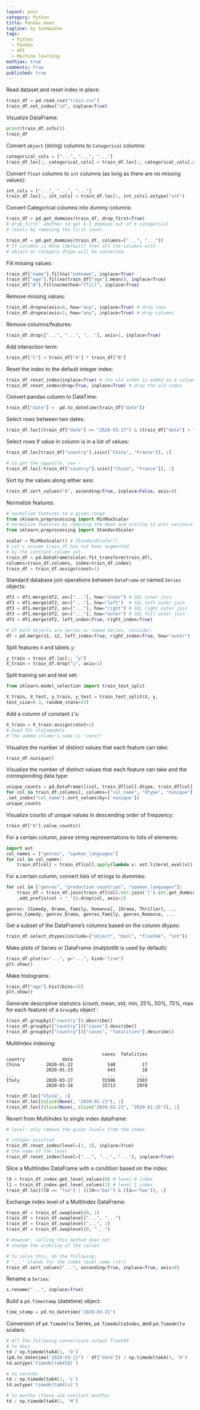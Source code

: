 ```yaml
---
layout: post
category: Python
title: Pandas memo
tagline: by SunHaozhe
tags: 
  - Python
  - Pandas
  - API
  - Machine learning
mathjax: true
comments: true
published: true
---
```



Read dataset and reset index in place:

```python
train_df = pd.read_csv("train.csv")
train_df.set_index("id", inplace=True)
```

Visualize DataFrame:

```python
print(train_df.info())
train_df
```

Convert `object` (string) columns to `Categorical` columns:

```python
categorical_cols = ["...", "...", "..."]
train_df.loc[:, categorical_cols] = train_df.loc[:, categorical_cols].astype("category")
```

Convert `float` columns to `int` columns (as long as there are no missing values):

```python
int_cols = ["...", "...", "..."]
train_df.loc[:, int_cols] = train_df.loc[:, int_cols].astype("int")
```

Convert Categorical columns into dummy columns:

```python
train_df = pd.get_dummies(train_df, drop_first=True)
# drop_first: whether to get k-1 dummies out of k categorical 
# levels by removing the first level.

train_df = pd.get_dummies(train_df, columns=["...", "..."])
# If columns is None (default) then all the columns with 
# object or category dtype will be converted.
```

Fill missing values:

```python
train_df["name"].fillna("unknown", inplace=True)
train_df["age"].fillna(train_df["age"].mean(), inplace=True)
train_df["A"].fillna(method="ffill", inplace=True)
```

Remove missing values:

```python
train_df.dropna(axis=0, how="any", inplace=True) # drop rows
train_df.dropna(axis=1, how="any", inplace=True) # drop columns
```

Remove columns/features:

```python
train_df.drop(["...", "...", "..."], axis=1, inplace=True)
```

Add interaction term:

```python
train_df["C"] = train_df["A"] * train_df["B"]
```

Reset the index to the default integer index:

```python
train_df.reset_index(inplace=True) # the old index is added as a column
train_df.reset_index(drop=True, inplace=True) # drop the old index 
```

Convert pandas column to DateTime:

```python
train_df["date"] =  pd.to_datetime(train_df["date"])
```

Select rows between two dates:

```python
train_df.loc[(train_df["date"] >= "2020-03-17") & (train_df["date"] < "2020-03-20"), :]
```

Select rows if value in column is in a list of values:

```python
train_df.loc[train_df["country"].isin(["China", "France"]), :]

# to get the opposite, use ~
train_df.loc[~train_df["country"].isin(["China", "France"]), :]
```

Sort by the values along either axis:

```python
train_df.sort_values("A", ascending=True, inplace=False, axis=0)
```

Normalize features:

```python
# normalize features to a given range
from sklearn.preprocessing import MinMaxScaler
# normalize features by removing the mean and scaling to unit variance
from sklearn.preprocessing import StandardScaler

scaler = MinMaxScaler() # StandardScaler()
# Let's assume train_df has not been augmented 
# by the constant column yet.
train_df = pd.DataFrame(scaler.fit_transform(train_df), 
columns=train_df.columns, index=train_df.index)
train_df = train_df.assign(const=1)
```

Standard database join operations between `DataFrame` or named `Series` objects:

```python
df3 = df1.merge(df2, on=["..."], how="inner") # SQL inner join
df3 = df1.merge(df2, on=["..."], how="left")  # SQL left outer join
df3 = df1.merge(df2, on=["..."], how="right") # SQL right outer join
df3 = df1.merge(df2, on=["..."], how="outer") # SQL full outer join
df3 = df1.merge(df2, left_index=True, right_index=True)

# If both objects are Series or named Series, consider:
df = pd.merge(s1, s2, left_index=True, right_index=True, how="outer")
```

Split features `X` and labels `y`:

```python
y_train = train_df.loc[:, "y"]
X_train = train_df.drop("y", axis=1)
```

Split training set and test set:

```python
from sklearn.model_selection import train_test_split

X_train, X_test, y_train, y_test = train_test_split(X, y, 
test_size=0.3, random_state=42)

```

Add a column of constant `1`'s:
```python
X_train = X_train.assign(const=1)
# Used for statsmodels
# The added column's name is "const"
```

Visualize the number of distinct values that each feature can take:

```python
train_df.nunique()
```

Visualize the number of distinct values that each feature can take and the corresponding data type:

```python
unique_counts = pd.DataFrame([(col, train_df[col].dtype, train_df[col].nunique()) \
for col in train_df.columns], columns=["col_name", "dtype", "nunique"])\
.set_index("col_name").sort_values(by=['nunique'])
unique_counts
```

Visualize counts of unique values in descending order of frequency:

```python
train_df["A"].value_counts()
```

For a certain column, parse string representations to lists of elements:

```python
import ast
col_names = ["genres", "spoken_languages"]
for col in col_names:
    train_df[col] = train_df[col].apply(lambda x: ast.literal_eval(x)) 
```

For a certain column, convert lists of strings to dummies: 

```python
for col in ["genres", "production_countries", "spoken_languages"]:
    train_df = train_df.join(train_df[col].str.join('|').str.get_dummies()\
    .add_prefix(col + "_")).drop(col, axis=1)
```

```
genres: [Comedy, Drama, Family, Romance], [Drama, Thriller], ...	
genres_Comedy, genres_Drama, genres_Family, genres_Romance, ...
```

Get a subset of the DataFrame’s columns based on the column dtypes:

```python
train_df.select_dtypes(include=["object", "bool", "float64", "int"])
```

Make plots of Series or DataFrame (matplotlib is used by default):

```python
train_df.plot(x="...", y="...", kind="line")
plt.show()
```

Make histograms:

```python
train_df["age"].hist(bins=10)
plt.show()
```

Generate descriptive statistics (count, mean, std, min, 25%, 50%, 75%, max for each feature) of a `GroupBy` object`:

```python
train_df.groupby(["country"]).describe()
train_df.groupby(["country"])["cases"].describe()
train_df.groupby(["country"])["cases", "fatalities"].describe()
```

MultiIndex indexing:

```
                                    cases  fatalities
country 			 date                                  
China          2020-01-22             548          17
               2020-01-23             643          18
...                                   ...         ...
Italy          2020-03-17           31506        2503
               2020-03-18           35713        2978
```

```python
train_df.loc["China", :]
train_df.loc[(slice(None), "2020-01-23"), :]
train_df.loc[(slice(None), slice("2020-01-23", "2020-01-25")), :]
```

Revert from MultiIndex to single index dataframe:

```python
# level: only remove the given levels from the index

# integer position
train_df.reset_index(level=[1, 3], inplace=True) 
# the name of the level
train_df.reset_index(level=["...", "...", "..."], inplace=True) 
```

Slice a MultiIndex DataFrame with a condition based on the index:

```python
l0 = train_df.index.get_level_values(0) # level 0 index
l1 = train_df.index.get_level_values(1) # level 1 index 
train_df.loc[(l0 == "foo") | ((l0=="bar") & (l1=="two")), :]
```

Exchange index level of a MultiIndex DataFrame:

```python
train_df = train_df.swaplevel(0, 1)
train_df = train_df.swaplevel("...", "...")
train_df = train_df.swaplevel("...", 1)
train_df = train_df.swaplevel(0, "...")

# However, calling this method does not 
# change the ordering of the values.

# To solve this, do the following: 
# "..." stands for the index level name (str)
train_df.sort_values("...", ascending=True, inplace=True, axis=0)
```

Rename a `Series`:

```python
s.rename("...", inplace=True)
```

Build a `pd.Timestamp` (datetime) object:

```python
time_stamp = pd.to_datetime("2020-03-21")
```

Conversion of `pd.Timedelta` Series, `pd.TimedeltaIndex`, and `pd.Timedelta` scalars:

```python
# All the following conversions output float64
# to days 
td / np.timedelta64(1, 'D')
(pd.to_datetime("2020-03-21") - df["date"]) / np.timedelta64(1, 'D')
td.astype('timedelta64[D]')

# to seconds 
td / np.timedelta64(1, 's')
td.astype('timedelta64[s]')

# to months (these are constant months)
td / np.timedelta64(1, 'M')
```




















